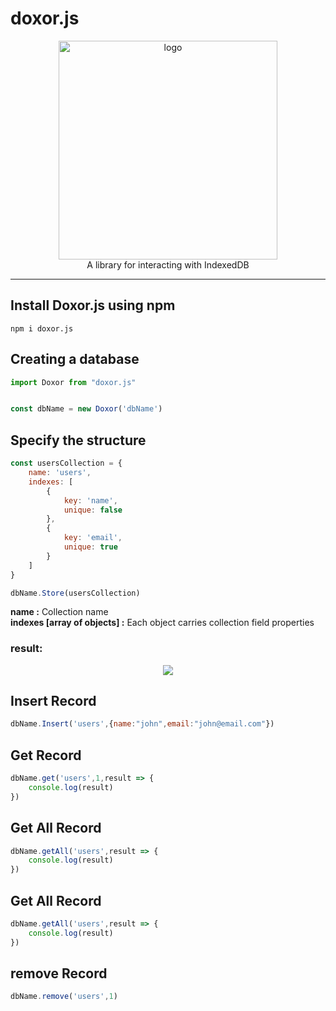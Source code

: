# doxor.js
<p align="center">
  <img src="https://i.ibb.co/TgBQ8TR/doxor.png" width="350" alt="logo"/>
  <br/> A library for interacting with IndexedDB

</p>
<hr/>

## Install Doxor.js using npm

```
npm i doxor.js
```

## Creating a database

```javascript
import Doxor from "doxor.js"


const dbName = new Doxor('dbName')
```

## Specify the structure

```javascript
const usersCollection = {
    name: 'users',
    indexes: [
        {
            key: 'name',
            unique: false
        },
        {
            key: 'email',
            unique: true
        }
    ]
}

dbName.Store(usersCollection)
```

<p>
<b>name :</b> Collection name<br/>
<b>indexes [array of objects] :</b> Each object carries collection field properties<br/>

</p>

### result:
<p align="center">
<img src="https://i.ibb.co/wWzm8LH/Screen-Shot-2022-07-18-at-11-27-18-PM.png"/>
</p>

## Insert Record

```javascript
dbName.Insert('users',{name:"john",email:"john@email.com"})
```

## Get Record

```javascript
dbName.get('users',1,result => {
    console.log(result)
})
```

## Get All Record

```javascript
dbName.getAll('users',result => {
    console.log(result)
})
```

## Get All Record

```javascript
dbName.getAll('users',result => {
    console.log(result)
})
```

## remove Record

```javascript
dbName.remove('users',1)
```


